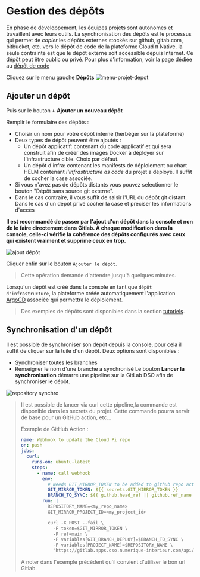# Gestion des dépôts

En phase de développement, les équipes projets sont autonomes et travaillent avec leurs outils. La synchronisation des dépôts est le processus qui permet de *copier* les dépôts externes stockés sur github, gitab.com, bitbucket, etc. vers le dépôt de code de la plateforme Cloud π Native. la seule contrainte est que le dépôt externe soit accessible depuis Internet. Ce dépôt peut être public ou privé. Pour plus d'information, voir la page dédiée au [dépôt de code](/services/gitlab)

Cliquez sur le menu gauche **Dépôts**
![menu-projet-depot](/img/tuto/3tuto-depots.png)

## Ajouter un dépôt

Puis sur le bouton **+ Ajouter un nouveau dépôt**

Remplir le formulaire des dépôts :

- Choisir un nom pour votre dépôt interne (herbéger sur la plateforme)
- Deux types de dépôt peuvent être ajoutés :
  - Un dépôt applicatif: contenant du code applicatif et qui sera construit afin de créer des images Docker à déployer sur l'infrastructure cible. Choix par défaut.
  - Un dépôt d'infra: contenant les manifests de déploiement ou chart HELM contenant *l'infrastructure as code* du projet a déployé. Il suffit de cocher la case associée.
- Si vous n'avez pas de dépôts distants vous pouvez selectionner le bouton "Dépôt sans source git externe".
- Dans le cas contraire, il vous suffit de saisir l'URL du dépôt git distant. Dans le cas d'un dépôt privé cocher la case et préciser les informations d'accès

**Il est recommandé de passer par l'ajout d'un dépôt dans la console et non de le faire directement dans Gitlab. A chaque modification dans la console, celle-ci vérifie la cohérence des dépôts configurés avec ceux qui existent vraiment et supprime ceux en trop.**

![ajout dépôt](/img/tuto/3tuto-depots-ajouter.png)

Cliquer enfin sur le bouton `Ajouter le dépôt`.

> Cette opération demande d'attendre jusqu'à quelques minutes.

Lorsqu'un dépôt est créé dans la console en tant que `dépôt d'infrastructure`, la plateforme créée automatiquement l'application [ArgoCD](https://argo-cd.readthedocs.io/en/stable/) associée qui permettra le déploiement.

> Des exemples de dépôts sont disponibles dans la section [tutoriels](tutorials).

## Synchronisation d'un dépôt

Il est possible de synchroniser son dépôt depuis la console, pour cela il suffit de cliquer sur la tuile d'un dépôt.
Deux options sont disponibles : 
 - Synchroniser toutes les branches
 - Renseigner le nom d'une branche a synchronisé
Le bouton **Lancer la synchronisation** démarre une pipeline sur la GitLab DSO afin de synchroniser le dépôt.

![repository synchro](/img/guide/repository_synchro.png)

> Il est possible de lancer via curl cette pipeline,la commande est disponible dans les secrets du projet.
> Cette commande pourra servir de base pour un GitHub action, etc...
>
> Exemple de GitHub Action :
> ```yaml
> name: Webhook to update the Cloud Pi repo
> on: push
> jobs:
>   curl:
>     runs-on: ubuntu-latest
>     steps:
>       - name: call webhook
>         env:
>           # Needs GIT_MIRROR_TOKEN to be added to github repo actions secrets
>           GIT_MIRROR_TOKEN: ${{ secrets.GIT_MIRROR_TOKEN }}
>           BRANCH_TO_SYNC: ${{ github.head_ref || github.ref_name }}
>         run: |
>           REPOSITORY_NAME=<my_repo_name>
>           GIT_MIRROR_PROJECT_ID=<my_project_id>
>
>           curl -X POST --fail \
>             -F token=$GIT_MIRROR_TOKEN \
>             -F ref=main \
>             -F variables[GIT_BRANCH_DEPLOY]=$BRANCH_TO_SYNC \
>             -F variables[PROJECT_NAME]=$REPOSITORY_NAME \
>             "https://gitlab.apps.dso.numerique-interieur.com/api/v4/projects/$GIT_MIRROR_PROJECT_ID/trigger/pipeline"
> ```
>
> A noter dans l'exemple précèdent qu'il convient d'utiliser le bon url Gitlab.
